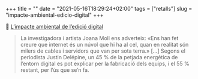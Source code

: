 +++
title = ""
date = "2021-05-16T18:29:24+02:00"
tags = ["retalls"]
slug = "impacte-ambiental-edicio-digital"
+++

📎 [L’impacte ambiental de l’edició digital](https://lab.cccb.org/ca/limpacte-ambiental-de-ledicio-digital/)

> La investigadora i artista Joana Moll ens adverteix: «Ens han fet creure que internet és un núvol que hi ha al cel, quan en realitat són milers de cables i servidors que van per sota terra.» […] Segons el periodista Justin Delépine, un 45 % de la petjada energètica de l’entorn digital es pot explicar per la fabricació dels equips, i el 55 % restant, per l’ús que se’n fa.